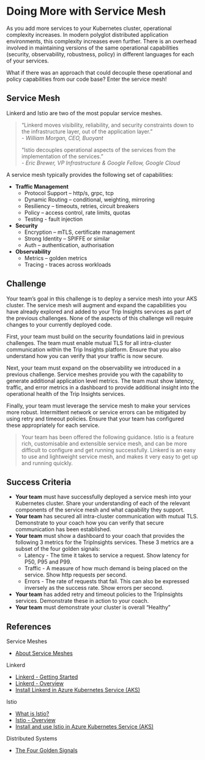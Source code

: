 # Doing More with Service Mesh

As you add more services to your Kubernetes cluster, operational complexity increases. In modern polyglot distributed application environments, this complexity increases even further. There is an overhead involved in maintaining versions of the same operational capabilities (security, observability, robustness, policy) in different languages for each of your services.

What if there was an approach that could decouple these operational and policy capabilities from our code base? Enter the service mesh!

## Service Mesh

Linkerd and Istio are two of the most popular service meshes.

> “Linkerd moves visibility, reliability, and security constraints down to the infrastructure layer, out of the application layer.”  
> _- William Morgan, CEO, Buoyant_
> 
> “Istio decouples operational aspects of the services from the implementation of the services.”  
> _- Eric Brewer, VP Infrastructure & Google Fellow, Google Cloud_

A service mesh typically provides the following set of capabilities:

*   **Traffic Management**
    *   Protocol Support – http/s, grpc, tcp
    *   Dynamic Routing – conditional, weighting, mirroring
    *   Resiliency – timeouts, retries, circuit breakers
    *   Policy – access control, rate limits, quotas
    *   Testing - fault injection
*   **Security**
    *   Encryption – mTLS, certificate management
    *   Strong Identity – SPIFFE or similar
    *   Auth – authentication, authorisation
*   **Observability**
    *   Metrics – golden metrics
    *   Tracing - traces across workloads

## Challenge

Your team’s goal in this challenge is to deploy a service mesh into your AKS cluster. The service mesh will augment and expand the capabilities you have already explored and added to your Trip Insights services as part of the previous challenges. None of the aspects of this challenge will require changes to your currently deployed code.

First, your team must build on the security foundations laid in previous challenges. The team must enable mutual TLS for all intra-cluster communication within the Trip Insights platform. Ensure that you also understand how you can verify that your traffic is now secure.

Next, your team must expand on the observability we introduced in a previous challenge. Service meshes provide you with the capability to generate additional application level metrics. The team must show latency, traffic, and error metrics in a dashboard to provide additional insight into the operational health of the Trip Insights services.

Finally, your team must leverage the service mesh to make your services more robust. Intermittent network or service errors can be mitigated by using retry and timeout policies. Ensure that your team has configured these appropriately for each service.

> Your team has been offered the following guidance. Istio is a feature rich, customisable and extensible service mesh, and can be more difficult to configure and get running successfully. Linkerd is an easy to use and lightweight service mesh, and makes it very easy to get up and running quickly.

## Success Criteria

*   **Your team** must have successfully deployed a service mesh into your Kubernetes cluster. Share your understanding of each of the relevant components of the service mesh and what capability they support.
*   **Your team** has secured all intra-cluster communication with mutual TLS. Demonstrate to your coach how you can verify that secure communication has been established.
*   **Your team** must show a dashboard to your coach that provides the following 3 metrics for the TripInsights services. These 3 metrics are a subset of the four golden signals:
    *   Latency - The time it takes to service a request. Show latency for P50, P95 and P99.
    *   Traffic - A measure of how much demand is being placed on the service. Show http requests per second.
    *   Errors - The rate of requests that fail. This can also be expressed inversely as the success rate. Show errors per second.
*   **Your team** has added retry and timeout policies to the TripInsights services. Demonstrate these in action to your coach.
*   **Your team** must demonstrate your cluster is overall “Healthy”

## References

Service Meshes

*   [About Service Meshes](https://docs.microsoft.com/en-us/azure/aks/servicemesh-about)

Linkerd

*   [Linkerd - Getting Started](https://linkerd.io/2/getting-started/)
*   [Linkerd - Overview](https://docs.microsoft.com/en-us/azure/aks/servicemesh-linkerd-about)
*   [Install Linkerd in Azure Kubernetes Service (AKS)](https://docs.microsoft.com/en-us/azure/aks/servicemesh-linkerd-install)

Istio

*   [What is Istio?](https://istio.io/docs/concepts/what-is-istio/)
*   [Istio - Overview](https://docs.microsoft.com/en-us/azure/aks/servicemesh-istio-about)
*   [Install and use Istio in Azure Kubernetes Service (AKS)](https://docs.microsoft.com/en-us/azure/aks/servicemesh-istio-install)

Distributed Systems

*   [The Four Golden Signals](https://landing.google.com/sre/sre-book/chapters/monitoring-distributed-systems/)
